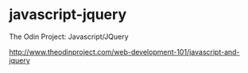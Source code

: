 javascript-jquery
=================

The Odin Project: Javascript/JQuery

http://www.theodinproject.com/web-development-101/javascript-and-jquery